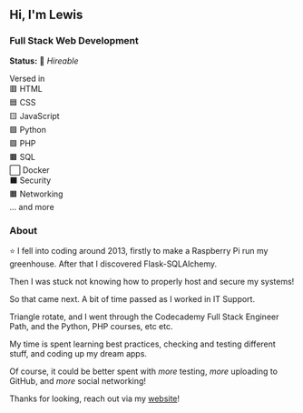 ## Hi, I'm Lewis

### Full Stack Web Development  
**Status:** 🚀 *Hireable*

Versed in  
🟥 HTML  
🟦 CSS  
🟨 JavaScript  
🟩 Python  
🟪 PHP  
🟫 SQL  
⬜ Docker  
⬛ Security  
🟧 Networking  
... and more  

### About
⭐ I fell into coding around 2013, firstly to make a Raspberry Pi run my greenhouse.
After that I discovered Flask-SQLAlchemy.  

Then I was stuck not knowing how to properly host and secure my systems!  

So that came next. A bit of time passed as I worked in IT Support.

Triangle rotate, and I went through the Codecademy Full Stack Engineer Path, and the Python, PHP courses, etc etc.  

My time is spent learning best practices, checking and testing different stuff, and coding up my dream apps.

Of course, it could be better spent with *more* testing, *more* uploading to GitHub, and *more* social networking!

Thanks for looking, reach out via my [website](https://lewiscooper.dev)!
